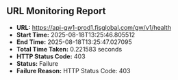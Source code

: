 ## URL Monitoring Report

- **URL:** https://api-gw1-prod1.fisglobal.com/gw/v1/health
- **Start Time:** 2025-08-18T13:25:46.805512
- **End Time:** 2025-08-18T13:25:47.027095
- **Total Time Taken:** 0.221583 seconds
- **HTTP Status Code:** 403
- **Status:** Failure
- **Failure Reason:** HTTP Status Code: 403

